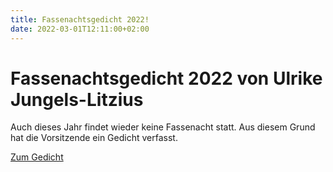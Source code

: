 ```yaml
---
title: Fassenachtsgedicht 2022!
date: 2022-03-01T12:11:00+02:00
---
```

# Fassenachtsgedicht 2022 von Ulrike Jungels-Litzius

Auch dieses Jahr findet wieder keine Fassenacht statt.
Aus diesem Grund hat die Vorsitzende ein Gedicht verfasst.

[Zum Gedicht](/gedichte-erzaehlungen/fassenacht-2022/)
